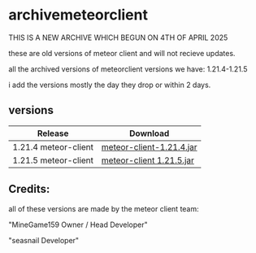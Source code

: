 # archivemeteorclient
THIS IS A NEW ARCHIVE WHICH BEGUN ON 4TH OF APRIL 2025

these are old versions of meteor client and will not recieve updates.

all the archived versions of meteorclient versions we have: 1.21.4-1.21.5

i add the versions mostly the day they drop or within 2 days.

## versions

| Release             | Download                                                                                         |
|---------------------|--------------------------------------------------------------------------------------------------------------------------------------------|
| 1.21.4 meteor-client              | [meteor-client-1.21.4.jar](https://github.com/hydefromme/archivemeteorclient/blob/main/versions/meteor-client-1.21.4-37.jar) |
| 1.21.5 meteor-client             | [meteor-client 1.21.5.jar](https://github.com/hydefromme/archivemeteorclient/blob/main/versions/meteor/meteor-client-1.21.5-6.jar) |

## Credits:

all of these versions are made by the meteor client team: 

"MineGame159 Owner / Head Developer"

"seasnail Developer"
